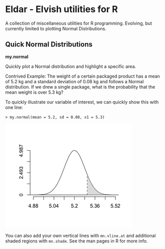 # Eldar - Elvish utilities for R
A collection of miscellaneous utilities for R programming. Evolving, but currently limited to plotting Normal Distributions.

## Quick Normal Distributions
**my.normal**

Quickly plot a Normal distribution and highlight a specific area.

Contrived Example: The weight of a certain packaged product has a mean of 5.2 kg and a standard deviation of 0.08 kg and follows a Normal distribution. If we drew a single package, what is the probability that the mean weight is over 5.3 kg?

To quickly illustrate our variable of interest, we can quickly show this with one line:

    > my.normal(mean = 5.2, sd = 0.08, x1 = 5.3)

![my.normal example](https://github.com/ryanhomer/eldar/blob/e983a98d182fc42ea7ff5278d6cf202e18c8c0ff/my_normal_example.png)

You can also add your own vertical lines with `mn.vline.at` and additional shaded regions with `mn.shade`. See the man pages in R for more info.

